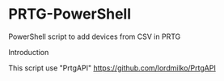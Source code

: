 # PRTG-PowerShell
PowerShell script to add devices from CSV in PRTG

Introduction

This script use "PrtgAPI" https://github.com/lordmilko/PrtgAPI
